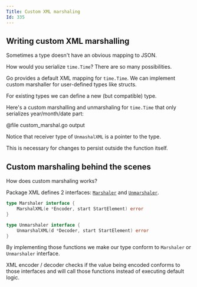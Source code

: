 ```yaml
---
Title: Custom XML marshaling
Id: 335
---
```


## Writing custom XML marshalling

Sometimes a type doesn't have an obvious mapping to JSON.

How would you serialize `time.Time`? There are so many possibilities.

Go provides a default XML mapping for `time.Time`. We can implement custom marshaller for user-defined types like structs.

For existing types we can define a new (but compatible) type.

Here's a custom marshalling and unmarshaling for `time.Time` that only serializes year/month/date part:

@file custom_marshal.go output

Notice that receiver type of `UnmashalXML` is a pointer to the type.

This is necessary for changes to persist outside the function itself.


## Custom marshaling behind the scenes

How does custom marshaling works?

Package XML defines 2 interfaces: [`Marshaler`](https://golang.org/pkg/encoding/xml/#Marshaler) and [`Unmarshaler`](https://golang.org/pkg/encoding/xml/#Unmarshaler).

```go
type Marshaler interface {
    MarshalXML(e *Encoder, start StartElement) error
}

type Unmarshaler interface {
    UnmarshalXML(d *Decoder, start StartElement) error
}
```

By implementing those functions we make our type conform to `Marshaler` or `Unmarshaler` interface.

XML encoder / decoder checks if the value being encoded conforms to those interfaces and will call those functions instead of executing default logic.
